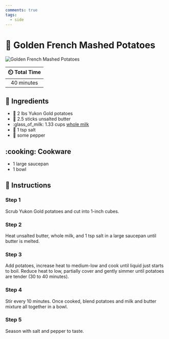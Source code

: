 ```yaml
---
comments: true
tags:
  - side
---
```

# :potato: Golden French Mashed Potatoes

![Golden French Mashed Potatoes](../assets/images/golden-french-mashed-potatoes.jpg)

| :timer_clock: Total Time |
|:-----------------------: |
| 40 minutes |

## :salt: Ingredients

- :potato: 2 lbs Yukon Gold potatoes
- :butter: 2.5 sticks unsalted butter
- :glass_of_milk: 1.33 cups [whole milk][1]
- :salt: 1 tsp salt
- :salt: some pepper

## :cooking: Cookware

- 1 large saucepan
- 1 bowl

## :pencil: Instructions

### Step 1

Scrub Yukon Gold potatoes and cut into 1-inch cubes.

### Step 2

Heat unsalted butter, whole milk, and 1 tsp salt in a large saucepan until butter is melted.

### Step 3

Add potatoes, increase heat to medium-low and cook until liquid just starts to boil. Reduce heat to low, partially cover
and gently simmer until potatoes are tender (30 to 40 minutes).

### Step 4

Stir every 10 minutes. Once cooked, blend potatoes and milk and butter mixture all together in a bowl.

### Step 5

Season with salt and pepper to taste.

[1]: <../reference/equivalents-and-substitutes.md#whole-milk>
